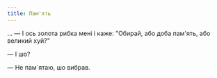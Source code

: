 ```yaml
---
title: Пам'ять
---
```


...
— І ось золота рибка мені і каже: "Обирай, або доба пам'ять, або великий хуй?"

— І шо?

— Не пам`ятаю, шо вибрав.
